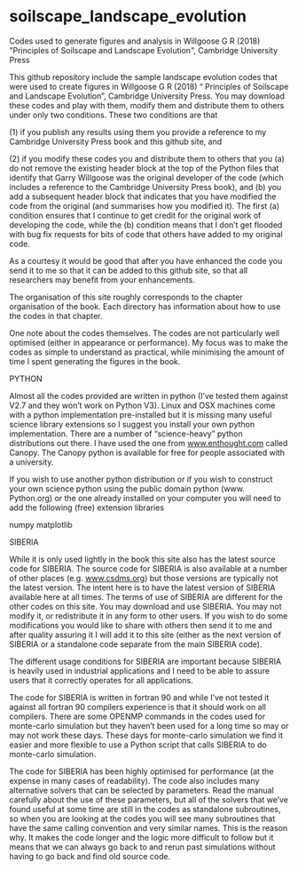 # soilscape_landscape_evolution
Codes used to generate figures and analysis in Willgoose G R (2018) "Principles of Soilscape and Landscape Evolution", Cambridge University Press

This github repository include the sample landscape evolution codes that were used to create figures in Willgoose G R (2018) “ Principles of Soilscape and Landscape Evolution”, Cambridge University Press. You may download these codes and play with them, modify them and distribute them to others under only two conditions. These two conditions are that 

(1) if you publish any results using them you provide a reference to my Cambridge University Press book and this github site, and 

(2) if you modify these codes you and distribute them to others that you (a) do not remove the existing header block at the top of the Python files that identify that Garry Willgoose was the original developer of the code (which includes a reference to the Cambridge University Press book), and (b) you add a subsequent header block that indicates that you have modified the code from the original (and summarises how you modified it). The first (a) condition ensures that I continue to get credit for the original work of developing the code, while the (b) condition means that I don’t get flooded with bug fix requests for bits of code that others have added to my original code.

As a courtesy it would be good that after you have enhanced the code you send it to me so that it can be added to this github site, so that all researchers may benefit from your enhancements.

The organisation of this site roughly corresponds to the chapter organisation of the book. Each directory has information about how to use the codes in that chapter. 

One note about the codes themselves. The codes are not particularly well optimised (either in appearance or performance). My focus was to make the codes as simple to understand as practical, while minimising the amount of time I spent generating the figures in the book. 

PYTHON

Almost all the codes provided are written in python (I’ve tested them against V2.7 and they won’t work on Python V3). Linux and OSX machines come with a python implementation pre-installed but it is missing many useful science library extensions so I suggest you install your own python implementation. There are a number of “science-heavy” python distributions out there. I have used the one from www.enthought.com called Canopy. The Canopy python is available for free for people associated with a university.

If you wish to use another python distribution or if you wish to construct your own science python using the public domain python (www. Python.org) or the one already installed on your computer you will need to add the following (free) extension libraries

numpy
matplotlib

SIBERIA

While it is only used lightly in the book this site also has the latest source code for SIBERIA. The source code for SIBERIA is also available at a number of other places (e.g. www.csdms.org) but those versions are typically not the latest version. The intent here is to have the latest version of SIBERIA available here at all times. The terms of use of SIBERIA are different for the other codes on this site. You may download and use SIBERIA. You may not modify it, or redistribute it in any form to other users. If you wish to do some modifications you would like to share with others then send it to me and after quality assuring it I will add it to this site (either as the next version of SIBERIA or a standalone code separate from the main SIBERIA code).

The different usage conditions for SIBERIA are important because SIBERIA is heavily used in industrial applications and I need to be able to assure users that it correctly operates for all applications.

The code for SIBERIA is written in fortran 90 and while I’ve not tested it against all fortran 90 compilers experience is that it should work on all compilers. There are some OPENMP commands in the codes used for monte-carlo simulation but they haven’t been used for a long time so may or may not work these days. These days for monte-carlo simulation we find it easier and more flexible to use a Python script that calls SIBERIA to do monte-carlo simulation.

The code for SIBERIA has been highly optimised for performance (at the expense in many cases of readability). The code also includes many alternative solvers that can be selected by parameters. Read the manual carefully about the use of these parameters, but all of the solvers that we’ve found useful at some time are still in the codes as standalone subroutines, so when you are looking at the codes you will see many subroutines that have the same calling convention and very similar names. This is the reason why. It makes the code longer and the logic more difficult to follow but it means that we can always go back to and rerun past simulations without having to go back and find old source code.
